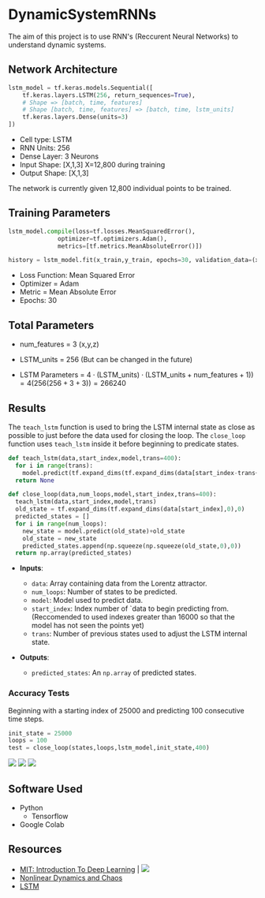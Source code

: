 # DynamicSystemRNNs

The aim of this project is to use RNN's (Reccurent Neural Networks) to understand dynamic systems. 

## Network Architecture 

```python
lstm_model = tf.keras.models.Sequential([
    tf.keras.layers.LSTM(256, return_sequences=True),
    # Shape => [batch, time, features]
    # Shape [batch, time, features] => [batch, time, lstm_units]
    tf.keras.layers.Dense(units=3)
])
```


* Cell type: LSTM
* RNN Units: 256 
* Dense Layer: 3 Neurons 
* Input Shape: \[X,1,3\] X=12,800 during training 
* Output Shape: \[X,1,3\]

The network is currently given 12,800 individual points to be trained. 

## Training Parameters 
```python
lstm_model.compile(loss=tf.losses.MeanSquaredError(),
              optimizer=tf.optimizers.Adam(),
              metrics=[tf.metrics.MeanAbsoluteError()])
```
```python 
history = lstm_model.fit(x_train,y_train, epochs=30, validation_data=(x_test,y_test))
```

* Loss Function: Mean Squared Error
* Optimizer = Adam 
* Metric = Mean Absolute Error 
* Epochs: 30 

## Total Parameters 

* num_features = 3 (x,y,z)
* LSTM_units = 256 (But can be changed in the future)

* LSTM Parameters = $4\cdot(\text{LSTM_units})\cdot(\text{LSTM_units}+\text{num_features}+1))=4(256(256+3+3))=266240$


## Results 

The `teach_lstm` function is used to bring the LSTM internal state as close as possible to just before the data used for closing the loop. The `close_loop` function uses `teach_lstm` inside it before beginning to predicate states.

```python
def teach_lstm(data,start_index,model,trans=400):
  for i in range(trans):
    model.predict(tf.expand_dims(tf.expand_dims(data[start_index-trans+i],0),0))
  return None
```
```python
def close_loop(data,num_loops,model,start_index,trans=400):
  teach_lstm(data,start_index,model,trans)
  old_state = tf.expand_dims(tf.expand_dims(data[start_index],0),0)
  predicted_states = []
  for i in range(num_loops):
    new_state = model.predict(old_state)+old_state
    old_state = new_state
    predicted_states.append(np.squeeze(np.squeeze(old_state,0),0))
  return np.array(predicted_states)
```

* **Inputs**:
    * `data`: Array containing data from the Lorentz attractor. 
    * `num_loops`: Number of states to be predicted.
    * `model`: Model used to predict data.
    * `start_index`: Index number of `data to begin predicting from. (Reccomended to used indexes greater than 16000 so that the model has not seen the points yet)
    * `trans`: Number of previous states used to adjust the LSTM internal state. 

* **Outputs**:
    * `predicted_states`: An `np.array` of predicted states.

### Accuracy Tests 

Beginning with a starting index of 25000 and predicting 100 consecutive time steps. 

```python
init_state = 25000
loops = 100
test = close_loop(states,loops,lstm_model,init_state,400)
```


![](https://i.imgur.com/2zuy3Fx.png)
![](https://i.imgur.com/qs76LGF.png)
![](https://i.imgur.com/iGJGdHn.png)





## Software Used 

* Python 
    - Tensorflow 
* Google Colab 


## Resources

*   [MIT: Introduction To Deep Learning](http://introtodeeplearning.com/) | [![](http://i.imgur.com/0o48UoR.png)](https://github.com/aamini/introtodeeplearning)
*   [Nonlinear Dynamics and Chaos](https://www.amazon.com/Nonlinear-Dynamics-Chaos-Applications-Nonlinearity/dp/0738204536)
* [LSTM](https://en.wikipedia.org/wiki/Long_short-term_memory)
